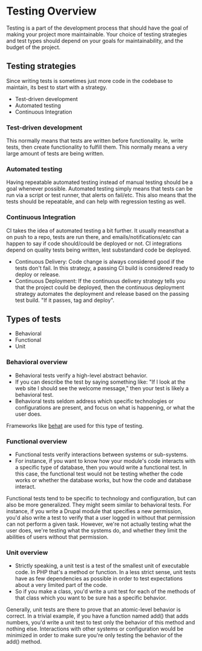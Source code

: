 # Testing Overview

Testing is a part of the development process that should have the goal of making your project more maintainable. Your choice of testing strategies and test types should depend on your goals for maintainability, and the budget of the project.

## Testing strategies

Since writing tests is sometimes just more code in the codebase to maintain, its best to start with a strategy.

- Test-driven development
- Automated testing
- Continuous Integration

### Test-driven development

This normally means that tests are written before functionality. Ie, write tests, then create functionality to fulfill them. This normally means a very large amount of tests are being written.

### Automated testing

Having repeatable automated testing instead of manual testing should be a goal whenever possible. Automated testing simply means that tests can be run via a script or test runner, that alerts on fail/etc. This also means that the tests should be repeatable, and can help with regression testing as well.

### Continuous Integration

CI takes the idea of automated testing a bit further. It usually meansthat a on push to a repo, tests are run there, and emails/notifications/etc can happen to say if code should/could be deployed or not. CI integrations depend on quality tests being written, lest substandard code be deployed.

- Continuous Delivery: Code change is always considered good if the tests don't fail. In this strategy, a passing CI build is considered ready to deploy or release.
- Continuous Deployment: If the continuous delivery strategy tells you that the project could be deployed, then the continuous deployment strategy automates the deployment and release based on the passing test build. "If it passes, tag and deploy".

## Types of tests

- Behavioral
- Functional
- Unit

### Behavioral overview

- Behavioral tests verify a high-level abstract behavior.
- If you can describe the test by saying something like: "If I look at the web site I should see the welcome message," then your test is likely a behavioral test.
- Behavioral tests seldom address which specific technologies or configurations are present, and focus on what is happening, or what the user does.

Frameworks like [behat](http://behat.org/en/latest/) are used for this type of testing.

### Functional overview

- Functional tests verify interactions between systems or sub-systems.
- For instance, if you want to know how your module's code interacts with a specific type of database, then you would write a functional test. In this case, the functional test would not be testing whether the code works or whether the database works, but how the code and database interact.

Functional tests tend to be specific to technology and configuration, but can also be more generalized. They might seem similar to behavioral tests. For instance, if you write a Drupal module that specifies a new permission, you'd also write a test to verify that a user logged in without that permission can not perform a given task. However, we're not actually testing what the user does, we're testing what the systems do, and whether they limit the abilities of users without that permission.

### Unit overview

- Strictly speaking, a unit test is a test of the smallest unit of executable code. In PHP that's a method or function. In a less strict sense, unit tests have as few dependencies as possible in order to test expectations about a very limited part of the code.
- So if you make a class, you'd write a unit test for each of the methods of that class which you want to be sure has a specific behavior.

Generally, unit tests are there to prove that an atomic-level behavior is correct. In a trivial example, if you have a function named add() that adds numbers, you'd write a unit test to test only the behavior of this method and nothing else. Interactions with other systems or configuration would be minimized in order to make sure you're only testing the behavior of the add() method.
